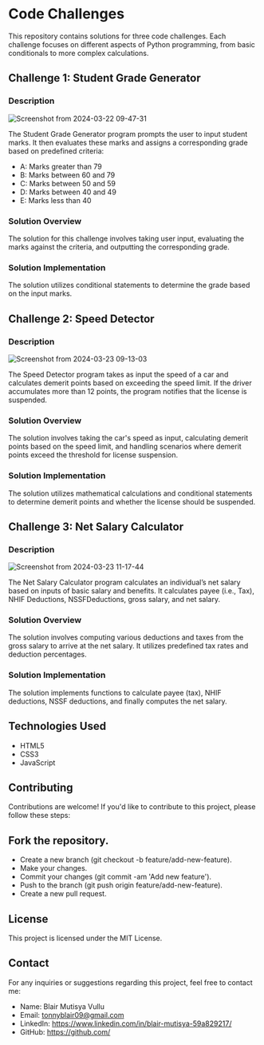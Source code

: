 # Code Challenges
This repository contains solutions for three code challenges. Each challenge focuses on different aspects of Python programming, from basic conditionals to more complex calculations.

## Challenge 1: Student Grade Generator
### Description
![Screenshot from 2024-03-22 09-47-31](https://github.com/BlairMutisya/Code-challenge-Wk-1-Toy-Problems/assets/122833274/42aac098-37cc-4d46-9272-e83ee84d5682)

The Student Grade Generator program prompts the user to input student marks. It then evaluates these marks and assigns a corresponding grade based on predefined criteria:

* A: Marks greater than 79
* B: Marks between 60 and 79
* C: Marks between 50 and 59
* D: Marks between 40 and 49
* E: Marks less than 40

### Solution Overview
The solution for this challenge involves taking user input, evaluating the marks against the criteria, and outputting the corresponding grade.

### Solution Implementation
The solution utilizes conditional statements to determine the grade based on the input marks.

## Challenge 2: Speed Detector
### Description
![Screenshot from 2024-03-23 09-13-03](https://github.com/BlairMutisya/Code-challenge-Wk-1-Toy-Problems/assets/122833274/cb3a8181-3294-428a-95ea-82d812bbc696)

The Speed Detector program takes as input the speed of a car and calculates demerit points based on exceeding the speed limit. If the driver accumulates more than 12 points, the program notifies that the license is suspended.

### Solution Overview
The solution involves taking the car's speed as input, calculating demerit points based on the speed limit, and handling scenarios where demerit points exceed the threshold for license suspension.

### Solution Implementation
The solution utilizes mathematical calculations and conditional statements to determine demerit points and whether the license should be suspended.

## Challenge 3: Net Salary Calculator
### Description
![Screenshot from 2024-03-23 11-17-44](https://github.com/BlairMutisya/Code-challenge-Wk-1-Toy-Problems/assets/122833274/e39cd6b6-13bd-4f3e-8adc-520b15bda405)

The Net Salary Calculator program calculates an individual’s net salary based on inputs of basic salary and benefits. It calculates payee (i.e., Tax), NHIF Deductions, NSSFDeductions, gross salary, and net salary.

### Solution Overview
The solution involves computing various deductions and taxes from the gross salary to arrive at the net salary. It utilizes predefined tax rates and deduction percentages.

### Solution Implementation
The solution implements functions to calculate payee (tax), NHIF deductions, NSSF deductions, and finally computes the net salary.

## Technologies Used
- HTML5
- CSS3
- JavaScript

## Contributing
Contributions are welcome! If you'd like to contribute to this project, please follow these steps:

## Fork the repository.
- Create a new branch (git checkout -b feature/add-new-feature).
- Make your changes.
- Commit your changes (git commit -am 'Add new feature').
- Push to the branch (git push origin feature/add-new-feature).
- Create a new pull request.
  
## License
This project is licensed under the MIT License.

## Contact
For any inquiries or suggestions regarding this project, feel free to contact me:

- Name: Blair Mutisya Vullu
- Email: tonnyblair09@gmail.com
- LinkedIn: https://www.linkedin.com/in/blair-mutisya-59a829217/
- GitHub: https://github.com/
